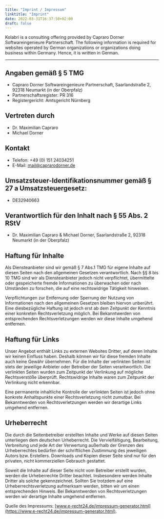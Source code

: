 ```yaml
---
title: "Imprint / Impressum"
linktitle: "Imprint"
date: 2022-03-31T16:37:50+02:00
draft: false
---
```


Kolabri is a consulting offering provided by Capraro Dorner Softwareingenieure Partnerschaft. The following information is required for websites operated by German organizations or organizations doing business within Germany. Hence, it is written in German.

---

## Angaben gemäß § 5 TMG
- Capraro Dorner Softwareingenieure Partnerschaft, Saarlandstraße 2, 92318 Neumarkt (in der Oberpfalz)
- Partnerschaftsregister: PR 316
- Registergericht: Amtsgericht Nürnberg

## Vertreten durch
- Dr. Maximilian Capraro
- Michael Dorner

## Kontakt
- Telefon: +49 (0) 151 24034251
- E-Mail: mail@caprarodorner.de

## Umsatzsteuer-Identifikationsnummer gemäß § 27 a Umsatzsteuergesetz:
- DE32940663

## Verantwortlich für den Inhalt nach § 55 Abs. 2 RStV
- Dr. Maximilian Capraro & Michael Dorner, Saarlandstraße 2, 92318 Neumarkt (in der Oberpfalz)

## Haftung für Inhalte

Als Diensteanbieter sind wir gemäß § 7 Abs.1 TMG für eigene Inhalte auf diesen Seiten nach den allgemeinen Gesetzen verantwortlich. Nach §§ 8 bis 10 TMG sind wir als Diensteanbieter jedoch nicht verpflichtet, übermittelte oder gespeicherte fremde Informationen zu überwachen oder nach Umständen zu forschen, die auf eine rechtswidrige Tätigkeit hinweisen.

Verpflichtungen zur Entfernung oder Sperrung der Nutzung von Informationen nach den allgemeinen Gesetzen bleiben hiervon unberührt. Eine diesbezügliche Haftung ist jedoch erst ab dem Zeitpunkt der Kenntnis einer konkreten Rechtsverletzung möglich. Bei Bekanntwerden von entsprechenden Rechtsverletzungen werden wir diese Inhalte umgehend entfernen.

## Haftung für Links

Unser Angebot enthält Links zu externen Websites Dritter, auf deren Inhalte wir keinen Einfluss haben. Deshalb können wir für diese fremden Inhalte auch keine Gewähr übernehmen. Für die Inhalte der verlinkten Seiten ist stets der jeweilige Anbieter oder Betreiber der Seiten verantwortlich. Die verlinkten Seiten wurden zum Zeitpunkt der Verlinkung auf mögliche Rechtsverstöße überprüft. Rechtswidrige Inhalte waren zum Zeitpunkt der Verlinkung nicht erkennbar.

Eine permanente inhaltliche Kontrolle der verlinkten Seiten ist jedoch ohne konkrete Anhaltspunkte einer Rechtsverletzung nicht zumutbar. Bei Bekanntwerden von Rechtsverletzungen werden wir derartige Links umgehend entfernen.

## Urheberrecht

Die durch die Seitenbetreiber erstellten Inhalte und Werke auf diesen Seiten unterliegen dem deutschen Urheberrecht. Die Vervielfältigung, Bearbeitung, Verbreitung und jede Art der Verwertung außerhalb der Grenzen des Urheberrechtes bedürfen der schriftlichen Zustimmung des jeweiligen Autors bzw. Erstellers. Downloads und Kopien dieser Seite sind nur für den privaten, nicht kommerziellen Gebrauch gestattet.

Soweit die Inhalte auf dieser Seite nicht vom Betreiber erstellt wurden, werden die Urheberrechte Dritter beachtet. Insbesondere werden Inhalte Dritter als solche gekennzeichnet. Sollten Sie trotzdem auf eine Urheberrechtsverletzung aufmerksam werden, bitten wir um einen entsprechenden Hinweis. Bei Bekanntwerden von Rechtsverletzungen werden wir derartige Inhalte umgehend entfernen.

Quelle des Impressums: [www.e-recht24.de/impressum-generator.html](https://www.e-recht24.de/impressum-generator.html).